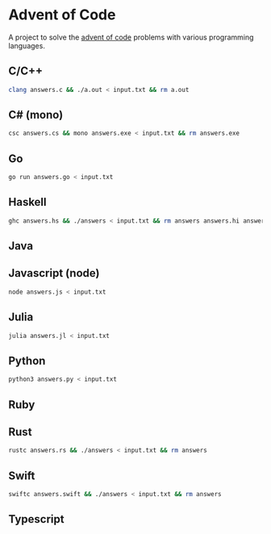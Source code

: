 Advent of Code
==============

A project to solve the
[advent of code](https://adventofcode.com)
problems with various programming languages.

C/C++
-----
```sh
clang answers.c && ./a.out < input.txt && rm a.out
```

C# (mono)
---------
```sh
csc answers.cs && mono answers.exe < input.txt && rm answers.exe
```

Go
---
```sh
go run answers.go < input.txt
```

Haskell
-------
```sh
ghc answers.hs && ./answers < input.txt && rm answers answers.hi answers.o
```

Java
----

Javascript (node)
-----------------
```sh
node answers.js < input.txt
```

Julia
-----
```sh
julia answers.jl < input.txt
```

Python
------
```sh
python3 answers.py < input.txt
```

Ruby
----

Rust
----
```sh
rustc answers.rs && ./answers < input.txt && rm answers
```

Swift
-----
```sh
swiftc answers.swift && ./answers < input.txt && rm answers
```

Typescript
----------
